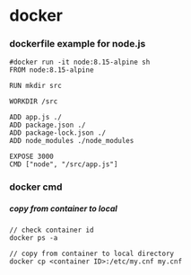 # docker

### dockerfile example for node.js
```
#docker run -it node:8.15-alpine sh
FROM node:8.15-alpine

RUN mkdir src

WORKDIR /src

ADD app.js ./
ADD package.json ./
ADD package-lock.json ./
ADD node_modules ./node_modules

EXPOSE 3000
CMD ["node", "/src/app.js"]
```

### docker cmd
##### copy from container to local
```
// check container id
docker ps -a

// copy from container to local directory
docker cp <container ID>:/etc/my.cnf my.cnf
```
